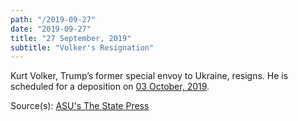 ```yaml
---
path: "/2019-09-27"
date: "2019-09-27"
title: "27 September, 2019"
subtitle: "Volker's Resignation"
---
```



Kurt Volker, Trump’s former special envoy to Ukraine, resigns. He is scheduled for a deposition on <a href="#2019-10-03">03 October, 2019</a>.


Source(s): <a href="https://www.statepress.com/article/2019/09/sppolitics-mccain-head-steps-down" target="_blank" rel="noopener noreferrer">ASU's The State Press</a>